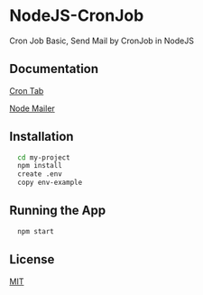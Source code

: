 
# NodeJS-CronJob

Cron Job Basic, Send Mail by CronJob in NodeJS


## Documentation

[Cron Tab](https://crontab.guru/)

[Node Mailer](https://nodemailer.com/)

## Installation

```bash
  cd my-project
  npm install
  create .env
  copy env-example
```

## Running the App

```bash
  npm start
```    
## License

[MIT](https://choosealicense.com/licenses/mit/)

